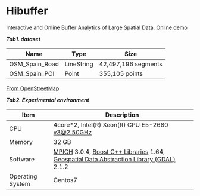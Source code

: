 # Hibuffer
Interactive and Online Buffer Analytics of Large Spatial Data. [Online demo](http://www.higis.org.cn:8080/hibuffer/)

***Tab1. dataset***

| Name           | Type       | Size                |
| -------------- | ---------- | ------------------- |
| OSM_Spain_Road | LineString | 42,497,196 segments |
| OSM_Spain_POI  | Point      | 355,105 points      |
[From OpenStreetMap](https://download.geofabrik.de/europe/spain-latest.osm.pbf)


***Tab2.  Experimental environment***

| Item             | Description                                                  |
| ---------------- | ------------------------------------------------------------ |
| CPU              | 4core*2, Intel(R) Xeon(R) CPU E5-2680 v3@2.50GHz             |
| Memory           | 32 GB                                                        |
| Software         | [MPICH](http://www.mpich.org/) 3.0.4, [Boost C++ Libraries](https://www.boost.org/) 1.64, [Geospatial Data Abstraction Library (GDAL)](http://www.gdal.org/) 2.1.2 |
| Operating System | Centos7                                                      |

